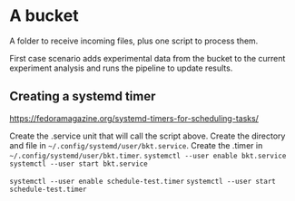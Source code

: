 # A bucket

A folder to receive incoming files, plus one script to process them.

First case scenario adds experimental data from the bucket to the current experiment analysis and runs the pipeline to update results.

## Creating a systemd timer

https://fedoramagazine.org/systemd-timers-for-scheduling-tasks/

Create the .service unit that will call the script above. Create the directory and file in `~/.config/systemd/user/bkt.service`.
Create the .timer in `~/.config/systemd/user/bkt.timer`.
`systemctl --user enable bkt.service`
`systemctl --user start bkt.service`

`systemctl --user enable schedule-test.timer`
`systemctl --user start schedule-test.timer`
